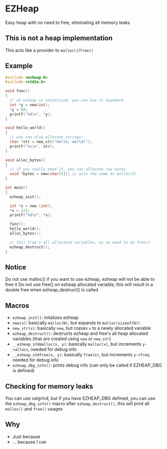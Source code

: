 # EZHeap
Easy heap with no need to free, eliminating all memory leaks
## This is not a heap implementation
This acts like a provider to ```malloc()```/```free()```
## Example
```c
#include <ezheap.h>
#include <stdio.h>

void func()
{
  // as ezheap is initalized, you can use it anywhere
  int *y = new(int);
  *y = 69;
  printf("%d\n", *y);
}

void hello_world()
{
  // you can also allocate strings!
  char *str = new_str("Hello, world!");
  printf("%s\n", str);
}

void alloc_bytes()
{
  // if you really need it, you can allocate raw bytes
  void *bytes = new(char[5]); // acts the same as malloc(5)
}

int main()
{
  ezheap_init();

  int *x = new (int);
  *x = 123;
  printf("%d\n", *x);

  func();
  hello_world();
  alloc_bytes();

  // this free's all allocated variables, so no need to do free()
  ezheap_destruct();
}
```
## Notice
Do not use malloc() if you want to use ezheap, ezheap will not be able to free it
Do not use free() on ezheap allocated variable, this will result in a double free when ezheap_destruct() is called
## Macros
- ```ezheap_init()```: initalizes ezheap
- ```new(x)```: basically ```malloc(N)```, but expands to ```malloc(sizeof(N))```
- ```new_str(x)```: basically ```new```, but copies ```x``` to a newly allocated variable
- ```ezheap_destruct()```: destructs ezheap and free's all heap allocated variables (that are created using ```new``` or ```new_str```)
- ```__ezheap_stdmalloc(x, y)```: basically ```malloc(x)```, but increments ```y->allocs```, needed for debug info
- ```__ezheap_stdfree(x, y)```: basically ```free(x)```, but increments ```y->free```, needed for debug info
- ```ezheap_dbg_info()```: prints debug info (can only be called if EZHEAP_DBG is defined)
## Checking for memory leaks
You can use valgrind, but if you have EZHEAP_DBG defined, you can use the ```ezheap_dbg_info()``` macro after ```ezheap_destruct()```, this will print all ```malloc()``` and ```free()``` usages
## Why
- Just because
- ... because I can
